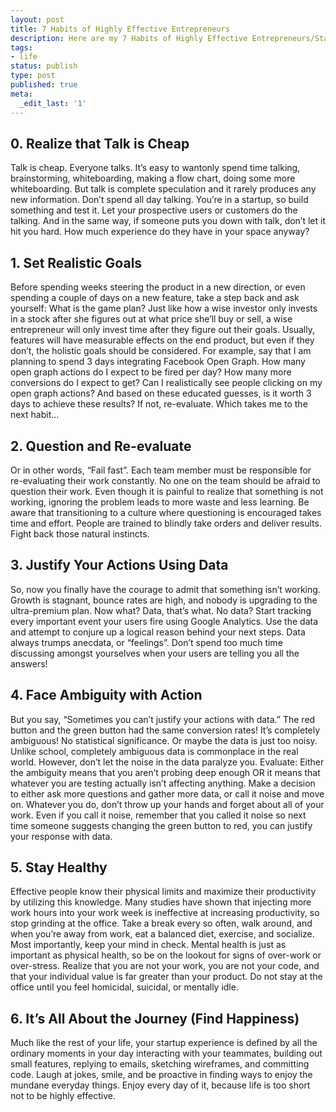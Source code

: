 ```yaml
---
layout: post
title: 7 Habits of Highly Effective Entrepreneurs
description: Here are my 7 Habits of Highly Effective Entrepreneurs/Startups, as learned from creating my startup: Tint
tags:
- life
status: publish
type: post
published: true
meta:
  _edit_last: '1'
---
```

## 0. Realize that Talk is Cheap
Talk is cheap. Everyone talks. It’s easy to wantonly spend time talking, brainstorming, whiteboarding, making a flow chart, doing some more whiteboarding. But talk is complete speculation and it rarely produces any new information. Don’t spend all day talking. You’re in a startup, so build something and test it. Let your prospective users or customers do the talking. And in the same way, if someone puts you down with talk, don’t let it hit you hard. How much experience do they have in your space anyway?

## 1. Set Realistic Goals
Before spending weeks steering the product in a new direction, or even spending a couple of days on a new feature, take a step back and ask yourself: What is the game plan? Just like how a wise investor only invests in a stock after she figures out at what price she’ll buy or sell, a wise entrepreneur will only invest time after they figure out their goals. Usually, features will have measurable effects on the end product, but even if they don’t, the holistic goals should be considered. For example, say that I am planning to spend 3 days integrating Facebook Open Graph. How many open graph actions do I expect to be fired per day? How many more conversions do I expect to get? Can I realistically see people clicking on my open graph actions? And based on these educated guesses, is it worth 3 days to achieve these results? If not, re-evaluate. Which takes me to the next habit…

## 2. Question and Re-evaluate
Or in other words, “Fail fast”. Each team member must be responsible for re-evaluating their work constantly. No one on the team should be afraid to question their work. Even though it is painful to realize that something is not working, ignoring the problem leads to more waste and less learning. Be aware that transitioning to a culture where questioning is encouraged takes time and effort. People are trained to blindly take orders and deliver results. Fight back those natural instincts.

## 3. Justify Your Actions Using Data
So, now you finally have the courage to admit that something isn’t working. Growth is stagnant, bounce rates are high, and nobody is upgrading to the ultra-premium plan. Now what? Data, that’s what. No data? Start tracking every important event your users fire using Google Analytics. Use the data and attempt to conjure up a logical reason behind your next steps. Data always trumps anecdata, or “feelings”. Don’t spend too much time discussing amongst yourselves when your users are telling you all the answers!

## 4. Face Ambiguity with Action
But you say, “Sometimes you can’t justify your actions with data.” The red button and the green button had the same conversion rates! It’s completely ambiguous! No statistical significance. Or maybe the data is just too noisy. Unlike school, completely ambiguous data is commonplace in the real world. However, don’t let the noise in the data paralyze you. Evaluate: Either the ambiguity means that you aren’t probing deep enough OR it means that whatever you are testing actually isn’t affecting anything. Make a decision to either ask more questions and gather more data, or call it noise and move on. Whatever you do, don’t throw up your hands and forget about all of your work. Even if you call it noise, remember that you called it noise so next time someone suggests changing the green button to red, you can justify your response with data.

## 5. Stay Healthy
Effective people know their physical limits and maximize their productivity by utilizing this knowledge. Many studies have shown that injecting more work hours into your work week is ineffective at increasing productivity, so stop grinding at the office. Take a break every so often, walk around, and when you’re away from work, eat a balanced diet, exercise, and socialize. Most importantly, keep your mind in check. Mental health is just as important as physical health, so be on the lookout for signs of over-work or over-stress. Realize that you are not your work, you are not your code, and that your individual value is far greater than your product. Do not stay at the office until you feel homicidal, suicidal, or mentally idle.

## 6. It’s All About the Journey (Find Happiness)
Much like the rest of your life, your startup experience is defined by all the ordinary moments in your day interacting with your teammates, building out small features, replying to emails, sketching wireframes, and committing code. Laugh at jokes, smile, and be proactive in finding ways to enjoy the mundane everyday things. Enjoy every day of it, because life is too short not to be highly effective.
